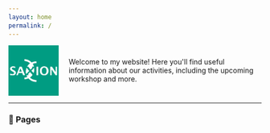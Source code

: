 ```yaml
---
layout: home
permalink: /
---
```


<div style="display: flex; align-items: center;">
  <img src="Saxion.png" alt="Saxion Logo" style="max-width: 100px; margin-right: 20px;" />
  <p>
    Welcome to my website!  
    Here you'll find useful information about our activities, including the upcoming workshop and more.
  </p>
</div>

---

### 📄 Pages

